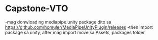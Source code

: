 # Capstone-VTO
-mag donwload ng mediapipe.unity package dito sa https://github.com/homuler/MediaPipeUnityPlugin/releases
-then import package sa unity, after mag import move sa Assets, packages folder 

